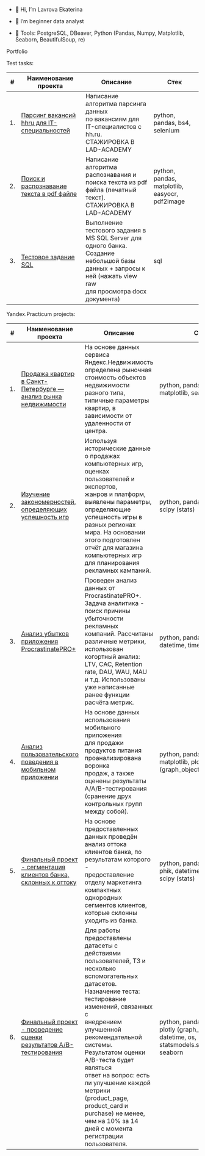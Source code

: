 - 👋 Hi, I’m Lavrova Ekaterina
  
- 👀 I’m beginner data analyst

- 🌱 Tools: PostgreSQL, DBeaver, Python (Pandas, Numpy, Matplotlib, Seaborn, BeautifulSoup, re)


Portfolio

Test tasks:

| #    | Наименование проекта                | Описание                                                     | Стек                                                         |
| ---- | -------------------------------------------------------- | ------------------------------------------------------------ | ------------------------------------------------------------ |
| 1.   | [Парсинг вакансий hhru для IT-специальностей](https://github.com/LavrovaEF/Test-tasks/blob/main/%D0%A2%D0%B5%D1%81%D1%82%D0%BE%D0%B2%D0%BE%D0%B5%20%D0%B7%D0%B0%D0%B4%D0%B0%D0%BD%D0%B8%D0%B5%201/%D0%A2%D0%B5%D1%81%D1%82%D0%BE%D0%B2%D0%BE%D0%B5%20%D0%B7%D0%B0%D0%B4%D0%B0%D0%BD%D0%B8%D0%B5%201.ipynb) | Написание алгоритма парсинга данных <br/>по вакансиям для IT-специалистов с hh.ru. <br/> СТАЖИРОВКА В LAD-ACADEMY | python, pandas, bs4, selenium       |
| 2.   | [Поиск и распознавание текста в pdf файле](https://github.com/LavrovaEF/Test-tasks/blob/main/%D0%A2%D0%B5%D1%81%D1%82%D0%BE%D0%B2%D0%BE%D0%B5%20%D0%B7%D0%B0%D0%B4%D0%B0%D0%BD%D0%B8%D0%B5%202/%D0%A2%D0%B5%D1%81%D1%82%D0%BE%D0%B2%D0%BE%D0%B5%20%D0%B7%D0%B0%D0%B4%D0%B0%D0%BD%D0%B8%D0%B5%202.ipynb) | Написание алгоритма распознавания и <br/>поиска текста из pdf файла (печатный текст). <br/> СТАЖИРОВКА В LAD-ACADEMY   | python, pandas, matplotlib, easyocr, pdf2image |
| 3.   | [Тестовое задание SQL](https://github.com/LavrovaEF/Test-tasks-job/blob/main/%D0%A2%D0%B5%D1%81%D1%82%D0%BE%D0%B2%D0%BE%D0%B5%20%D0%B7%D0%B0%D0%B4%D0%B0%D0%BD%D0%B8%D0%B5%20%D0%91%D0%90%D0%9D%D0%9A%20%20%D1%80%D0%B5%D1%88%D0%B5%D0%BD%D0%B8%D0%B5.docx) | Выполнение тестового задания в <br/> MS SQL Server для одного банка. <br/> Создание небольшой базы данных + запросы к ней (нажать view raw <br/> для просмотра docx документа)  | sql |

Yandex.Practicum projects:
 
| #    | Наименование проекта                | Описание                                                     | Стек                                                         |
| ---- | ------------------------------------------------------------ | ------------------------------------------------------------ | ------------------------------------------------------------ |
| 1.   | [Продажа квартир в Санкт-Петербурге — анализ рынка недвижимости](https://github.com/LavrovaEF/Ya.Practicum/blob/main/spb_estate/estate_spb.ipynb) | На основе данных сервиса Яндекс.Недвижимость <br/>определена рыночная стоимость объектов недвижимости <br/>разного типа, типичные параметры квартир, в зависимости от <br/>удаленности от центра.| python, pandas, numpy, matplotlib, seaborn       |
| 2.   | [Изучение закономерностей, определяющих успешность игр](https://github.com/LavrovaEF/Ya.Practicum/blob/main/game_platforms/game_platforms.ipynb) | Используя исторические данные о продажах <br/>компьютерных игр, оценках пользователей и экспертов, <br/>жанров и платформ, выявлены параметры, определяющие <br/>успешность игры в разных регионах мира. На основании <br/>этого подготовлен отчёт для магазина компьютерных игр <br/>для планирования рекламных кампаний.  | python, pandas, matplotlib, scipy (stats) |
| 3.   | [Анализ убытков приложения ProcrastinatePRO+](https://github.com/LavrovaEF/Ya.Practicum/blob/main/application/app.ipynb) | Проведен анализ данных от ProcrastinatePRO+. <br/> Задача аналитика - поиск причины убыточности рекламных <br/>компаний. Рассчитаны различные метрики, использован <br/>когортный анализ: LTV, CAC, Retention rate, DAU, WAU, MAU <br/>и т.д. Использованы уже написанные ранее функции расчёта метрик.| python, pandas, matplotlib, datetime, timedelta |
| 4.   | [Анализ пользовательского поведения в мобильном приложении](https://github.com/LavrovaEF/Ya.Practicum/blob/main/startup/startup.ipynb) | На основе данных использования мобильного приложения <br/>для продажи продуктов питания проанализирована воронка <br/>продаж, а также оценены результаты A/A/B-тестирования <br/>(сранение друх контрольных групп между собой). | python, pandas, math, matplotlib, plotly (graph_objects), datetime       |
| 5.   | [Финальный проект - сегментация клиентов банка, склонных к оттоку](https://github.com/LavrovaEF/Ya.Practicum/blob/main/final%20project%20bank/diplom%20project%20segment.ipynb) | На основе предоставленных данных проведён <br/>анализ оттока клиентов банка, по результатам которого - <br/>предоставление отделу маркетинга компактных однородных <br/>сегментов клиентов, которые склонны уходить из банка. | python, pandas, matplotlib, phik, datetime, seaborn, scipy (stats)        |
| 6.   | [Финальный проект - проведение оценки результатов A/B-тестирования](https://github.com/LavrovaEF/Ya.Practicum/blob/main/final%20project%20AB%20test/diplom%20project%20a%20b%20test.ipynb) | Для работы предоставлены датасеты с действиями <br/>пользователей, ТЗ и несколько вспомогательных датасетов. <br/>Назначение теста: тестирование изменений, связанных с <br/>внедрением улучшенной рекомендательной системы. <br/>Результатом оценки A/B-теста будет являться <br/>ответ на вопрос: есть ли улучшение каждой метрики <br/>(product_page, product_card и purchase) не менее, <br/>чем на 10% за 14 дней с момента регистрации пользователя. | python, pandas, matplotlib, plotly (graph_objects), datetime, os, statsmodels.stats.proportion, seaborn   |  


